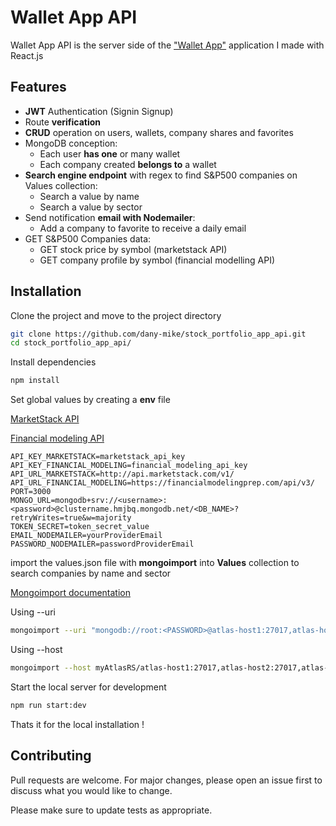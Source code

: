 # Wallet App API

Wallet App API is the server side of the ["Wallet App"](https://react-app-stock-portfolio.herokuapp.com/wallets/danymike) application I made with React.js

## Features

* **JWT** Authentication (Signin Signup)
* Route **verification**
* **CRUD** operation on users, wallets, company shares and favorites
* MongoDB conception:
  * Each user **has one** or many wallet
  * Each company created **belongs to** a wallet
* **Search engine endpoint** with regex to find S&P500 companies on Values collection:
  * Search a value by name
  * Search a value by sector
* Send notification **email with Nodemailer**:
  * Add a company to favorite to receive a daily email
* GET S&P500 Companies data:
  * GET stock price by symbol (marketstack API)
  * GET company profile by symbol (financial modelling API)
  
## Installation

Clone the project and move to the project directory

```bash
git clone https://github.com/dany-mike/stock_portfolio_app_api.git
cd stock_portfolio_app_api/
```

Install dependencies

```bash
npm install
```

Set global values by creating a **env** file

[MarketStack API](https://marketstack.com/)

[Financial modeling API](https://financialmodelingprep.com/developer)

```.env
API_KEY_MARKETSTACK=marketstack_api_key
API_KEY_FINANCIAL_MODELING=financial_modeling_api_key
API_URL_MARKETSTACK=http://api.marketstack.com/v1/
API_URL_FINANCIAL_MODELING=https://financialmodelingprep.com/api/v3/
PORT=3000
MONGO_URL=mongodb+srv://<username>:<password>@clustername.hmjbq.mongodb.net/<DB_NAME>?retryWrites=true&w=majority
TOKEN_SECRET=token_secret_value
EMAIL_NODEMAILER=yourProviderEmail
PASSWORD_NODEMAILER=passwordProviderEmail
```

import the values.json file with **mongoimport** into **Values** collection to search companies by name and sector

[Mongoimport documentation](https://docs.mongodb.com/database-tools/mongoimport/)

Using --uri

```bash
mongoimport --uri "mongodb://root:<PASSWORD>@atlas-host1:27017,atlas-host2:27017,atlas-host3:27017/<DATABASE>?ssl=true&replicaSet=myAtlasRS&authSource=admin" --collection values --drop --file /somedir/values.json
```

Using --host

```bash
mongoimport --host myAtlasRS/atlas-host1:27017,atlas-host2:27017,atlas-host3:27017 --ssl -u myAtlasAdminUser -p 'myAtlasPassword' --authenticationDatabase admin  --db dbname --collection values --drop --file /somedir/values.json
```

Start the local server for development

```bash
npm run start:dev
```

Thats it for the local installation !

## Contributing

Pull requests are welcome. For major changes, please open an issue first to discuss what you would like to change.

Please make sure to update tests as appropriate.
